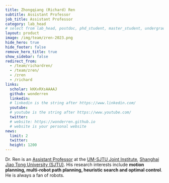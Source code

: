 ```yaml
---
title: Zhongqiang (Richard) Ren
subtitle: Assistant Professor
job_title: Assistant Professor
category: lab_head 
# select from lab_head, postdoc, phd_student, master_student, undergraduate, staff, visitor, intern
layout: product
image: /img/team/zren-2023.png
hide_hero: true
hide_footer: false
remove_hero_title: true
show_sidebar: false
redirect_from:
  - /team/richardren/
  - /team/zren/
  - /zren
  - /richard
links:
  scholar: kKKvRXsAAAAJ
  github: wonderren
  linkedin: 
  # linkedin is the string after https://www.linkedin.com/
  youtube: 
  # youtube is the string after https://www.youtube.com/
  twitter: 
  # website: https://wonderren.github.io
  # website is your personal website
news:
  limit: 2
  twitter: 
  height: 1200
---
```


Dr. Ren is an [Assistant Professor](https://www.ji.sjtu.edu.cn/about/faculty-staff/faculty-directory/faculty-detail/75997/) at the [UM-SJTU Joint Institute](https://www.ji.sjtu.edu.cn/), [Shanghai Jiao Tong University (SJTU)](https://www.sjtu.edu.cn/).
His research interests include **motion planning, multi-robot path planning, heuristic search and optimal control**. He is always a fan of robots.

